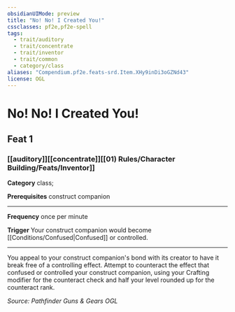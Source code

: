 ```yaml
---
obsidianUIMode: preview
title: "No! No! I Created You!"
cssclasses: pf2e,pf2e-spell
tags:
  - trait/auditory
  - trait/concentrate
  - trait/inventor
  - trait/common
  - category/class
aliases: "Compendium.pf2e.feats-srd.Item.XHy9inDi3oGZNd43"
license: OGL
---
```

# No! No! I Created You!
## Feat 1
### [[auditory]][[concentrate]][[01) Rules/Character Building/Feats/Inventor]]

**Category** class; 



**Prerequisites** construct companion
* * *
**Frequency** once per minute

**Trigger** Your construct companion would become [[Conditions/Confused|Confused]] or controlled.

* * *

You appeal to your construct companion's bond with its creator to have it break free of a controlling effect. Attempt to counteract the effect that confused or controlled your construct companion, using your Crafting modifier for the counteract check and half your level rounded up for the counteract rank.

*Source: Pathfinder Guns & Gears*
*OGL*